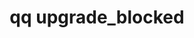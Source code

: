 ---
category: upgrade
command: upgrade_blocked
keywords: qq, qq_cli, upgrade_blocked
optional_options: []
permalink: /qq-cli-command-guide/upgrade/upgrade_blocked.html
positional_options: []
sidebar: qq_cli_command_reference_sidebar
summary: This section explains how to use the <code>qq upgrade_blocked</code> command.
synopsis: Get information on whether and for what reason an upgrade is blocked
title: qq upgrade_blocked
usage: qq upgrade_blocked [-h]

---
